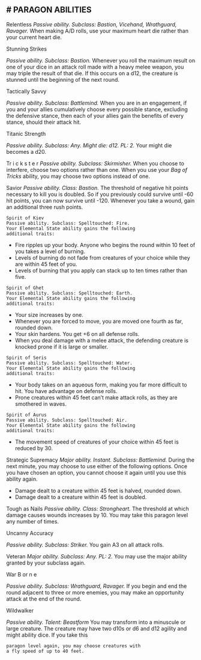 ## # PARAGON ABILITIES

Relentless
_Passive ability. Subclass: Bastion, Vicehand, Wrathguard, Ravager._
When making A/D rolls, use your maximum
heart die rather than your current heart die.

Stunning Strikes

_Passive ability. Subclass: Bastion._
Whenever you roll the maximum result on one of
your dice in an attack roll made with a heavy melee
weapon, you may triple the result of that die. If this
occurs on a d12, the creature is stunned until the
beginning of the next round.

Tactically Savvy

_Passive ability. Subclass: Battlemind._
When you are in an engagement, if you and your
allies cumulatively choose every possible stance,
excluding the defensive stance, then each of your
allies gain the benefits of every stance, should their
attack hit.

Titanic Strength

_Passive ability. Subclass: Any. Might die: d12. PL: 2._
Your might die becomes a d20.

Tr i c k s t e r
_Passive ability. Subclass: Skirmisher._
When you choose to interfere, choose two
options rather than one. When you use your _Bag of
Tricks_ ability, you may choose two options instead of
one.

Savior
_Passive ability. Class: Bastion._
The threshold of negative hit points necessary to
kill you is doubled. So if you previously could
survive until -60 hit points, you can now survive
until -120.
Whenever you take a wound, gain an additional
three rush points.

```
Spirit of Kiev
Passive ability. Subclass: Spelltouched: Fire.
Your Elemental State ability gains the following
additional traits:
```

- Fire ripples up your body. Anyone who begins
  the round within 10 feet of you takes a level of
  burning.
- Levels of burning do not fade from creatures of
  your choice while they are within 45 feet of you.
- Levels of burning that you apply can stack up
  to ten times rather than five.

```
Spirit of Ghet
Passive ability. Subclass: Spelltouched: Earth.
Your Elemental State ability gains the following
additional traits:
```

- Your size increases by one.
- Whenever you are forced to move, you are
  moved one fourth as far, rounded down.
- Your skin hardens. You get +6 on all defense
  rolls.
- When you deal damage with a melee attack,
  the defending creature is knocked prone if it is
  large or smaller.

```
Spirit of Seris
Passive ability. Subclass: Spelltouched: Water.
Your Elemental State ability gains the following
additional traits:
```

- Your body takes on an aqueous form, making
  you far more difficult to hit. You have advantage
  on defense rolls.
- Prone creatures within 45 feet can’t make
  attack rolls, as they are smothered in waves.

```
Spirit of Aurus
Passive ability. Subclass: Spelltouched: Air.
Your Elemental State ability gains the following
additional traits:
```

- The movement speed of creatures of your
  choice within 45 feet is reduced by 30.

Strategic Supremacy
_Major ability. Instant. Subclass: Battlemind._
During the next minute, you may choose to use
either of the following options. Once you have
chosen an option, you cannot choose it again until
you use this ability again.

- Damage dealt to a creature within 45 feet is
  halved, rounded down.
- Damage dealt to a creature within 45 feet is
  doubled.

Tough as Nails
_Passive ability. Class: Strongheart._
The threshold at which damage causes wounds
increases by 10. You may take this paragon level any
number of times.

Uncanny Accuracy

_Passive ability. Subclass: Striker._
You gain A3 on all attack rolls.

Veteran
_Major ability. Subclass: Any. PL: 2._
You may use the major ability granted by your
subclass again.

War B or n e

_Passive ability. Subclass: Wrathguard, Ravager._
If you begin and end the round adjacent to three
or more enemies, you may make an opportunity
attack at the end of the round.

Wildwalker

_Passive ability. Talent: Beastform_
You may transform into a minuscule or large
creature. The creature may have two d10s or d6 and
d12 agility and might ability dice. If you take this

```
paragon level again, you may choose creatures with
a fly speed of up to 40 feet.
```
